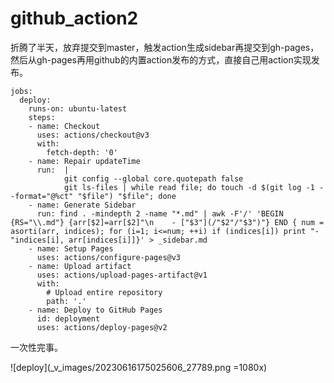 # github_action2
折腾了半天，放弃提交到master，触发action生成sidebar再提交到gh-pages，然后从gh-pages再用github的内置action发布的方式，直接自己用action实现发布。
```
jobs:
  deploy:
    runs-on: ubuntu-latest
    steps:
    - name: Checkout
      uses: actions/checkout@v3
      with:
        fetch-depth: '0'
    - name: Repair updateTime
      run:  |
            git config --global core.quotepath false
            git ls-files | while read file; do touch -d $(git log -1 --format="@%ct" "$file") "$file"; done
    - name: Generate Sidebar
      run: find . -mindepth 2 -name "*.md" | awk -F'/' 'BEGIN {RS="\\.md"} {arr[$2]=arr[$2]"\n    - ["$3"](/"$2"/"$3")"} END { num = asorti(arr, indices); for (i=1; i<=num; ++i) if (indices[i]) print "- "indices[i], arr[indices[i]]}' > _sidebar.md
    - name: Setup Pages
      uses: actions/configure-pages@v3
    - name: Upload artifact
      uses: actions/upload-pages-artifact@v1
      with:
        # Upload entire repository
        path: '.'
    - name: Deploy to GitHub Pages
      id: deployment
      uses: actions/deploy-pages@v2
```

一次性完事。

![deploy](_v_images/20230616175025606_27789.png =1080x)